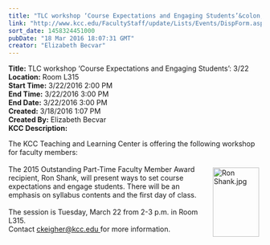```yaml
---
title: "TLC workshop ‘Course Expectations and Engaging Students’&colon; 3/22"
link: "http://www.kcc.edu/FacultyStaff/update/Lists/Events/DispForm.aspx?ID=953"
sort_date: 1458324451000
pubDate: "18 Mar 2016 18:07:31 GMT"
creator: "Elizabeth Becvar"
---
```


<div><b>Title:</b> TLC workshop ‘Course Expectations and Engaging Students’: 3/22</div>
<div><b>Location:</b> Room L315</div>
<div><b>Start Time:</b> 3/22/2016 2:00 PM</div>
<div><b>End Time:</b> 3/22/2016 3:00 PM</div>
<div><b>End Date:</b> 3/22/2016 3:00 PM</div>
<div><b>Created:</b> 3/18/2016 1:07 PM</div>
<div><b>Created By:</b> Elizabeth Becvar</div>
<div><b>KCC Description:</b> <div class="ExternalClass312750F957C94F2BB248E11C5D89C3DA"><p>​The KCC Teaching and Learning Center is offering the following workshop for faculty members: <br /><br /><img width="247" height="368" alt="Ron Shank.jpg" src="/FacultyStaff/update/Documents/Ron%20Shank.jpg" style="height:138px;vertical-align:auto;float:right;margin:5px;width:92px" />The 2015 Outstanding Part-Time Faculty Member Award recipient, Ron Shank, will present ways to set course expectations and engage students. There will be an emphasis on syllabus contents and the first day of class. <br /><br />The session is Tuesday, March 22 from 2-3 p.m. in Room L315. <br />Contact <a href="mailto:ckeigher@kcc.edu">ckeigher@kcc.edu </a>for more information.<br /></p></div></div>
